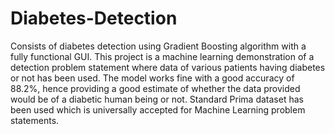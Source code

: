 # Diabetes-Detection
Consists of diabetes detection using Gradient Boosting algorithm with a fully functional GUI. This project is a machine learning demonstration of a detection problem statement where data of various patients having diabetes or not has been used. The model works fine with a good accuracy of 88.2%, hence providing a good estimate of whether the data provided would be of a diabetic human being or not.
Standard Prima dataset has been used which is universally accepted for Machine Learning problem statements.
